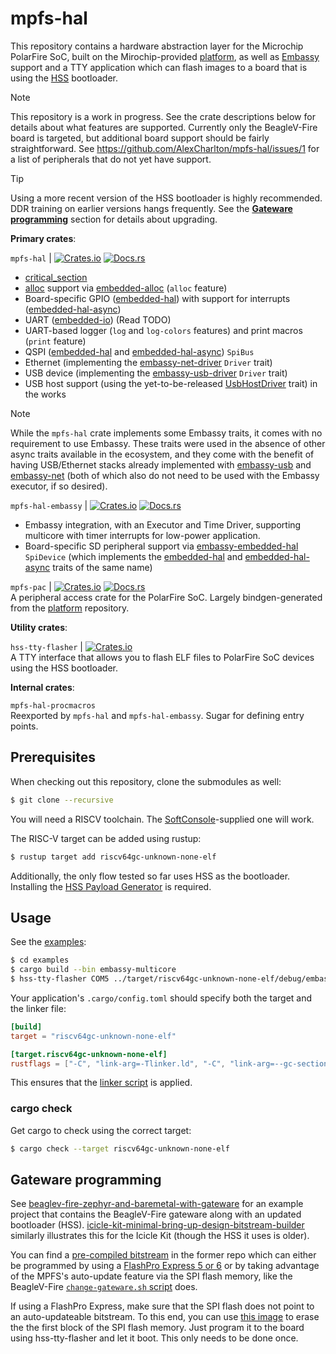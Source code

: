 # mpfs-hal

This repository contains a hardware abstraction layer for the Microchip PolarFire SoC, built on the Mirochip-provided [platform](https://github.com/polarfire-soc/platform), as well as [Embassy](https://github.com/embassy-rs/embassy) support and a TTY application which can flash images to a board that is using the [HSS](https://github.com/polarfire-soc/hss) bootloader.

> [!NOTE]
> This repository is a work in progress. See the crate descriptions below for details about what features are supported. Currently only the BeagleV-Fire board is targeted, but additional board support should be fairly straightforward. See https://github.com/AlexCharlton/mpfs-hal/issues/1 for a list of peripherals that do not yet have support.

> [!TIP]
> Using a more recent version of the HSS bootloader is highly recommended. DDR training on earlier versions hangs frequently. See the [**Gateware programming**](#gateware-programming) section for details about upgrading.

**Primary crates**:

`mpfs-hal` | [![Crates.io](https://img.shields.io/crates/v/mpfs-hal)](https://crates.io/crates/mpfs-hal) [![Docs.rs](https://docs.rs/mpfs-hal/badge.svg)](https://docs.rs/mpfs-hal)<br />
- [critical_section](https://github.com/rust-embedded/critical-section)
- [alloc](https://doc.rust-lang.org/alloc/) support via [embedded-alloc](https://github.com/rust-embedded/embedded-alloc) (`alloc` feature)
- Board-specific GPIO ([embedded-hal](https://docs.rs/embedded-hal/latest/embedded_hal/digital/index.html)) with support for interrupts ([embedded-hal-async](https://docs.rs/embedded-hal-async/latest/embedded_hal_async/digital/index.html))
- UART ([embedded-io](https://docs.rs/embedded-io/latest/embedded_io/)) (Read TODO)
- UART-based logger (`log` and `log-colors` features) and print macros (`print` feature)
- QSPI ([embedded-hal](https://docs.rs/embedded-hal/latest/embedded_hal/spi/trait.SpiBus.html) and [embedded-hal-async](https://docs.rs/embedded-hal-async/latest/embedded_hal_async/spi/trait.SpiBus.html)) `SpiBus`
- Ethernet (implementing the [embassy-net-driver](https://docs.embassy.dev/embassy-net-driver/git/default/index.html) `Driver` trait)
- USB device (implementing the [embassy-usb-driver](https://docs.embassy.dev/embassy-usb-driver/git/default/index.html) `Driver` trait)
- USB host support (using the yet-to-be-released [UsbHostDriver](https://github.com/embassy-rs/embassy/pull/3307) trait) in the works

> [!NOTE]
> While the `mpfs-hal` crate implements some Embassy traits, it comes with no requirement to use Embassy. These traits were used in the absence of other async traits available in the ecosystem, and they come with the benefit of having USB/Ethernet stacks already implemented with [embassy-usb](https://docs.embassy.dev/embassy-usb/git/default/index.html) and [embassy-net](https://docs.embassy.dev/embassy-net/git/default/index.html) (both of which also do not need to be used with the Embassy executor, if so desired).


`mpfs-hal-embassy` | [![Crates.io](https://img.shields.io/crates/v/mpfs-hal-embassy)](https://crates.io/crates/mpfs-hal-embassy) [![Docs.rs](https://docs.rs/mpfs-hal-embassy/badge.svg)](https://docs.rs/mpfs-hal-embassy)<br />
- Embassy integration, with an Executor and Time Driver, supporting multicore with timer interrupts for low-power application.
- Board-specific SD peripheral support via [embassy-embedded-hal](https://docs.embassy.dev/embassy-embedded-hal/git/default/shared_bus/asynch/spi/struct.SpiDevice.html) `SpiDevice` (which implements the [embedded-hal](https://docs.rs/embedded-hal/latest/embedded_hal/spi/trait.SpiDevice.html) and [embedded-hal-async](https://docs.rs/embedded-hal-async/latest/embedded_hal_async/spi/trait.SpiDevice.html) traits of the same name)


`mpfs-pac` | [![Crates.io](https://img.shields.io/crates/v/mpfs-pac)](https://crates.io/crates/mpfs-pac) [![Docs.rs](https://docs.rs/mpfs-pac/badge.svg)](https://docs.rs/mpfs-pac)<br />
A peripheral access crate for the PolarFire SoC. Largely bindgen-generated from the [platform](https://github.com/polarfire-soc/platform) repository.


**Utility crates**:

`hss-tty-flasher` | [![Crates.io](https://img.shields.io/crates/v/hss-tty-flasher)](https://crates.io/crates/hss-tty-flasher)<br />
A TTY interface that allows you to flash ELF files to PolarFire SoC devices using the HSS bootloader.


**Internal crates**:

`mpfs-hal-procmacros`<br />
Reexported by `mpfs-hal` and `mpfs-hal-embassy`. Sugar for defining entry points.


## Prerequisites
When checking out this repository, clone the submodules as well:
```sh
$ git clone --recursive
```

You will need a RISCV toolchain. The [SoftConsole](https://www.microchip.com/en-us/products/fpgas-and-plds/fpga-and-soc-design-tools/soc-fpga/softconsole)-supplied one will work.

The RISC-V target can be added using rustup:
```sh
$ rustup target add riscv64gc-unknown-none-elf
```

Additionally, the only flow tested so far uses HSS as the bootloader. Installing the [HSS Payload Generator](https://git.beagleboard.org/beaglev-fire/hart-software-services/-/tree/main-beaglev-fire/tools/hss-payload-generator) is required.

## Usage
See the [examples](https://github.com/AlexCharlton/mpfs-hal/tree/main/examples):
```sh
$ cd examples
$ cargo build --bin embassy-multicore
$ hss-tty-flasher COM5 ../target/riscv64gc-unknown-none-elf/debug/embassy-multicore
```

Your application's `.cargo/config.toml` should specify both the target and the linker file:
```toml
[build]
target = "riscv64gc-unknown-none-elf"

[target.riscv64gc-unknown-none-elf]
rustflags = ["-C", "link-arg=-Tlinker.ld", "-C", "link-arg=--gc-sections"]
```

This ensures that the [linker script](https://github.com/AlexCharlton/mpfs-hal/blob/main/mpfs-pac/linker.ld) is applied.


### cargo check

Get cargo to check using the correct target:
```sh
$ cargo check --target riscv64gc-unknown-none-elf
```

## Gateware programming
See [beaglev-fire-zephyr-and-baremetal-with-gateware](https://github.com/AlexCharlton/beaglev-fire-zephyr-and-baremetal-with-gateware) for an example project that contains the BeagleV-Fire gateware along with an updated bootloader (HSS). [icicle-kit-minimal-bring-up-design-bitstream-builder](https://github.com/polarfire-soc/icicle-kit-minimal-bring-up-design-bitstream-builder) similarly illustrates this for the Icicle Kit (though the HSS it uses is older).

You can find a [pre-compiled bitstream](https://github.com/AlexCharlton/beaglev-fire-zephyr-and-baremetal-with-gateware/releases/tag/default-bitstream-1.0) in the former repo which can either be programmed by using a [FlashPro Express 5 or 6](https://www.microchip.com/en-us/products/fpgas-and-plds/fpga-and-soc-design-tools/programming-and-debug/flashpro-express) or by taking advantage of the MPFS's auto-update feature via the SPI flash memory, like the BeagleV-Fire [`change-gateware.sh` script](https://docs.beagle.cc/boards/beaglev/fire/demos-and-tutorials/gateware/customize-cape-gateware-verilog.html#program-beaglev-fire-with-your-custom-bitstream) does.

If using a FlashPro Express, make sure that the SPI flash does not point to an auto-updateable bitstream. To this end, you can use [this image](https://github.com/AlexCharlton/beaglev-fire-zephyr-and-baremetal-with-gateware/releases/tag/spi-erase-1.0) to erase the the first block of the SPI flash memory. Just program it to the board using hss-tty-flasher and let it boot. This only needs to be done once.

